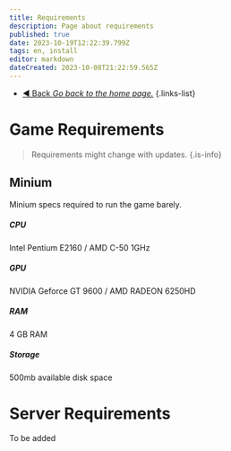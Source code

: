 ```yaml
---
title: Requirements
description: Page about requirements
published: true
date: 2023-10-19T12:22:39.799Z
tags: en, install
editor: markdown
dateCreated: 2023-10-08T21:22:59.565Z
---
```


- [:arrow_backward: Back *Go back to the home page.*](/en/home#general)
{.links-list}
# Game Requirements
> Requirements might change with updates.
{.is-info}

## Minium
Minium specs required to run the game barely.
##### CPU
Intel Pentium E2160 / AMD C-50 1GHz
##### GPU
NVIDIA Geforce GT 9600 / AMD RADEON 6250HD
##### RAM
4 GB RAM
##### Storage
500mb available disk space

# Server Requirements
To be added